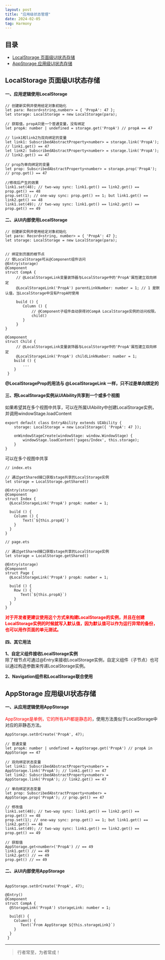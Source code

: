 ```yaml
---
layout: post
title: "应用级状态管理"
date: 2024-02-05
tag: Harmony
---
```





## 目录
- [LocalStorage 页面级UI状态存储](#content1)   
- [AppStorage 应用级UI状态存储](#content2)   


## <a id="content1">LocalStorage 页面级UI状态存储</a>

#### **一、应用逻辑使用LocalStorage**   

```text
// 创建新实例并使用给定对象初始化
let para: Record<string,number> = { 'PropA': 47 };
let storage: LocalStorage = new LocalStorage(para); 

// 获取值，propA只是一个普通变量，没有绑定
let propA: number | undefined = storage.get('PropA') // propA == 47

// link1和link2为双向绑定的变量
let link1: SubscribedAbstractProperty<number> = storage.link('PropA'); // link1.get() == 47
let link2: SubscribedAbstractProperty<number> = storage.link('PropA'); // link2.get() == 47

// prop为单向绑定的变量
let prop: SubscribedAbstractProperty<number> = storage.prop('PropA'); // prop.get() == 47

//修改后产生的效果
link1.set(48); // two-way sync: link1.get() == link2.get() == prop.get() == 48
prop.set(1); // one-way sync: prop.get() == 1; but link1.get() == link2.get() == 48
link1.set(49); // two-way sync: link1.get() == link2.get() == prop.get() == 49
```

#### **二、从UI内部使用LocalStorage**    

```text
// 创建新实例并使用给定对象初始化
let para: Record<string, number> = { 'PropA': 47 };
let storage: LocalStorage = new LocalStorage(para);


// 绑定到页面的根节点    
// 使LocalStorage可从@Component组件访问
@Entry(storage) 
@Component
struct CompA {
     // @LocalStorageLink变量装饰器与LocalStorage中的'PropA'属性建立双向绑定
     @LocalStorageLink('PropA') parentLinkNumber: number = 1; // 1 是默认值，当LocalStorage中没有PropA时使用
     
     build () {
        Column () {
            // @Component子组件自动获得对CompA LocalStorage实例的访问权限。
            child()
        }
     }
}

@Component
struct Child {
     // @LocalStorageLink变量装饰器与LocalStorage中的'PropA'属性建立双向绑定
     @LocalStorageLink('PropA') childLinkNumber: number = 1;
    build () {
        ...
    }
 }
```

**@LocalStorageProp的用法与 @LocalStorageLink 一样，只不过是单向绑定的**   

#### **三、将LocalStorage实例从UIAbility共享到一个或多个视图**

如果希望其在多个视图中共享，可以在所属UIAbility中创建LocalStorage实例，并调用windowStage.loadContent

```text
export default class EntryAbility extends UIAbility {
    storage: LocalStorage = new LocalStorage({ 'PropA': 47 });

    onWindowStageCreate(windowStage: window.WindowStage) {
        windowStage.loadContent('pages/Index', this.storage);
    }
}
```

可以在多个视图中共享
```text
// index.ets

// 通过getShared接口获取stage共享的LocalStorage实例
let storage = LocalStorage.getShared()

@Entry(storage)
@Component
struct Index {
  @LocalStorageLink('PropA') propA: number = 1;
  
  build () {
    Column () {
        Text(`${this.propA}`)
    }
  }
}
```
```text
// page.ets

// 通过getShared接口获取stage共享的LocalStorage实例
let storage = LocalStorage.getShared()

@Entry(storage)
@Component
struct Page {
  @LocalStorageLink('PropA') propA: number = 1;
  
  build () {
    Row () {
       Text(`${this.propA}`)
    }
  }
}
```

<span style="color:red;font-weight:bold;">对于开发者更建议使用这个方式来构建LocalStorage的实例，并且在创建LocalStorage实例的时候就写入默认值，因为默认值可以作为运行异常的备份，也可以用作页面的单元测试。</span>

#### **四、其它用法**    

**1、自定义组件接收LocalStorage实例**     
除了根节点可通过@Entry来接收LocalStorage实例，自定义组件（子节点）也可以通过构造参数来传递LocalStorage实例。     

**2、Navigation组件和LocalStorage联合使用**   



<!-- ************************************************ -->


## <a id="content2">AppStorage 应用级UI状态存储</a>

#### **一、从应用逻辑使用AppStorage**   

<span style="color:red;">AppStorage是单例，它的所有API都是静态的</span>，使用方法类似于LocalStorage中对应的非静态方法。

```text
AppStorage.setOrCreate('PropA', 47);

// 普通变量
let propA: number | undefined = AppStorage.get('PropA') // propA in AppStorage == 47

// 双向绑定状态变量
let link1: SubscribedAbstractProperty<number> = AppStorage.link('PropA'); // link1.get() == 47
let link2: SubscribedAbstractProperty<number> = AppStorage.link('PropA'); // link2.get() == 47

// 单向绑定状态变量
let prop: SubscribedAbstractProperty<number> = AppStorage.prop('PropA'); // prop.get() == 47

// 修改值
link1.set(48); // two-way sync: link1.get() == link2.get() == prop.get() == 48
prop.set(1); // one-way sync: prop.get() == 1; but link1.get() == link2.get() == 48
link1.set(49); // two-way sync: link1.get() == link2.get() == prop.get() == 49

// 获取值
AppStorage.get<number>('PropA') // == 49
link1.get() // == 49
link2.get() // == 49
prop.get() // == 49
```

#### **二、从UI内部使用AppStorage**   

```text

AppStorage.setOrCreate('PropA', 47);

@Entry()
@Component
struct CompA {
  @StorageLink('PropA') storageLink: number = 1;
  
  build() {
    Column() { 
       Text(`From AppStorage ${this.storageLink}`)
    }
  }
 }
```






----------
>  行者常至，为者常成！
